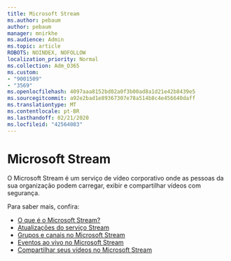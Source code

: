 ```yaml
---
title: Microsoft Stream
ms.author: pebaum
author: pebaum
manager: mnirkhe
ms.audience: Admin
ms.topic: article
ROBOTS: NOINDEX, NOFOLLOW
localization_priority: Normal
ms.collection: Adm_O365
ms.custom:
- "9001509"
- "3569"
ms.openlocfilehash: 4097aaa8152bd02a0f3b00ad8a1d21e42b8439e5
ms.sourcegitcommit: a92e2bad1e89367307e78a514b8c4e456640daff
ms.translationtype: MT
ms.contentlocale: pt-BR
ms.lasthandoff: 02/21/2020
ms.locfileid: "42564083"
---
```

# <a name="microsoft-stream"></a>Microsoft Stream

O Microsoft Stream é um serviço de vídeo corporativo onde as pessoas da sua organização podem carregar, exibir e compartilhar vídeos com segurança. 

Para saber mais, confira:

- [O que é o Microsoft Stream?](https://docs.microsoft.com/en-us/stream/overview)
- [Atualizações do serviço Stream](https://techcommunity.microsoft.com/t5/microsoft-stream-service-updates/bd-p/StreamAnnouncements)
- [Grupos e canais no Microsoft Stream](https://docs.microsoft.com/en-us/stream/groups-channels-organization)
- [Eventos ao vivo no Microsoft Stream](https://docs.microsoft.com/en-us/stream/live-event-overview)
- [Compartilhar seus vídeos no Microsoft Stream](https://docs.microsoft.com/en-us/stream/portal-share-video)